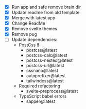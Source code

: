 * [x] Run app and safe remove brain dir
* [x] Update readme from old template
* [x] Merge with latest app
* [x] Change ReadMe
* [x] Remove svelte themes
* [x] Remove pug 
* [ ] Update dependencies:
    * PostCss 8
        - postcss@latest
        - postcss-calc@latest
        - postcss-nested@latest
        - postcss-url@latest
        - cssnano@latest
        - autoprefixer@latest
        - tailwindcss@latest
    * Required refactoring
        - svelte-preprocess@latest
    * TypeScript babel errors
        - sapper@latest

